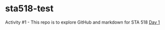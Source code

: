 # sta518-test
Activity #1 - This repo is to explore GitHub and markdown for STA 518  [Day 1](day1.md)

